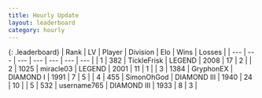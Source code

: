 ```yaml
---
title: Hourly Update
layout: leaderboard
category: hourly
---
```


{: .leaderboard}
| Rank | LV | Player | Division | Elo | Wins | Losses |
| --- | --- | --- | --- | --- | --- | --- |
| <span data-change="2">1</span> | 382 | <span title="ID: 512212">TickleFrisk</span> | LEGEND | <span data-change="18">2008</span> | <span data-change="1">17</span> | <span data-change="0">2</span> |
| <span data-change="-1">2</span> | 1025 | <span title="ID: 416373">miracle03</span> | LEGEND | <span data-change="0">2001</span> | <span data-change="0">11</span> | <span data-change="0">1</span> |
| <span data-change="-1">3</span> | 1384 | <span title="ID: 315148">GryphonEX</span> | DIAMOND I | <span data-change="-9">1991</span> | <span data-change="0">7</span> | <span data-change="1">5</span> |
| <span data-change="0">4</span> | 455 | <span title="ID: 512782">SimonOhGod</span> | DIAMOND III | <span data-change="0">1940</span> | <span data-change="0">24</span> | <span data-change="0">10</span> |
| <span data-change="0">5</span> | 532 | <span title="ID: 188640">username765</span> | DIAMOND III | <span data-change="0">1933</span> | <span data-change="0">8</span> | <span data-change="0">3</span> |